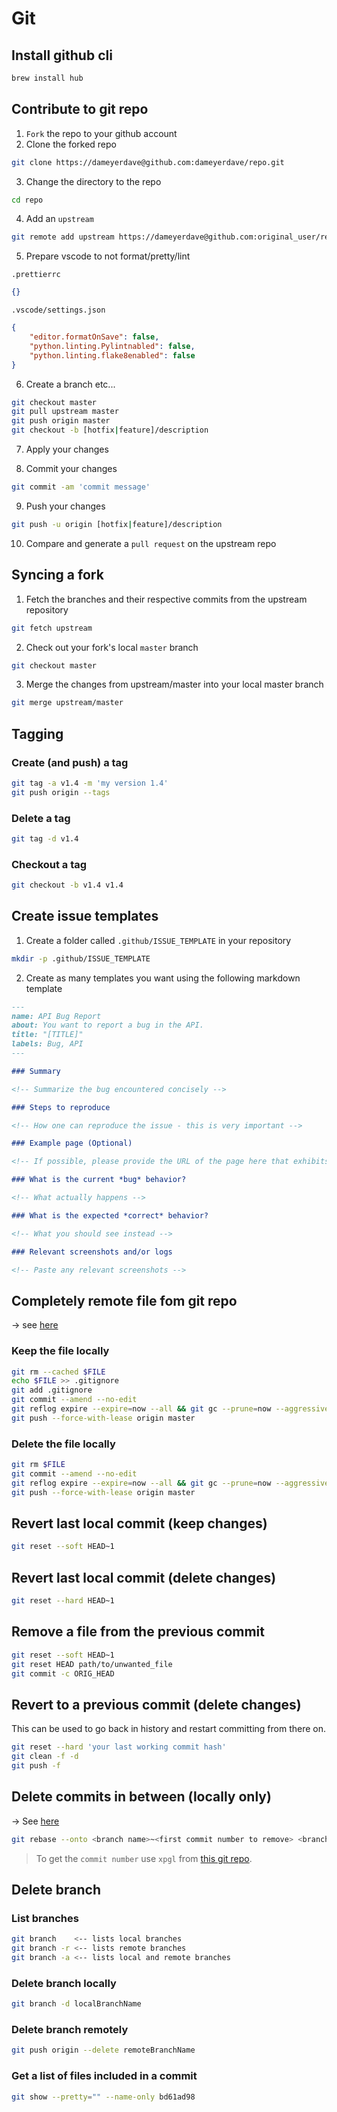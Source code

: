 # Git

## Install github cli

```bash
brew install hub
```

## Contribute to git repo

1. `Fork` the repo to your github account
2. Clone the forked repo

```bash
git clone https://dameyerdave@github.com:dameyerdave/repo.git
```

3. Change the directory to the repo

```bash
cd repo
```

4. Add an `upstream`

```bash
git remote add upstream https://dameyerdave@github.com:original_user/repo.git
```

5. Prepare vscode to not format/pretty/lint

`.prettierrc`

```json
{}
```

`.vscode/settings.json`

```json
{
    "editor.formatOnSave": false,
    "python.linting.Pylintnabled": false,
    "python.linting.flake8enabled": false
}
```

6. Create a branch etc...

```bash
git checkout master
git pull upstream master
git push origin master
git checkout -b [hotfix|feature]/description
```

7. Apply your changes

8. Commit your changes

```bash
git commit -am 'commit message'
```

9. Push your changes

```bash
git push -u origin [hotfix|feature]/description
```

10. Compare and generate a `pull request` on the upstream repo

## Syncing a fork

1. Fetch the branches and their respective commits from the upstream repository

```bash
git fetch upstream
```

2. Check out your fork's local `master` branch

```bash
git checkout master
```

3. Merge the changes from upstream/master into your local master branch

```bash
git merge upstream/master
```

## Tagging

### Create (and push) a tag

```bash
git tag -a v1.4 -m 'my version 1.4'
git push origin --tags
```

### Delete a tag

```bash
git tag -d v1.4
```

### Checkout a tag

```bash
git checkout -b v1.4 v1.4
```

## Create issue templates

1. Create a folder called `.github/ISSUE_TEMPLATE` in your repository

```bash
mkdir -p .github/ISSUE_TEMPLATE
```

2. Create as many templates you want using the following markdown template

```md
---
name: API Bug Report
about: You want to report a bug in the API.
title: "[TITLE]"
labels: Bug, API
---

### Summary

<!-- Summarize the bug encountered concisely -->

### Steps to reproduce

<!-- How one can reproduce the issue - this is very important -->

### Example page (Optional)

<!-- If possible, please provide the URL of the page here that exhibits the problematic behavior -->

### What is the current *bug* behavior?

<!-- What actually happens -->

### What is the expected *correct* behavior?

<!-- What you should see instead -->

### Relevant screenshots and/or logs

<!-- Paste any relevant screenshots -->
```

## Completely remote file fom git repo

&rarr; see [here](https://itextpdf.com/en/blog/technical-notes/how-completely-remove-file-git-repository)

### Keep the file locally

```bash
git rm --cached $FILE
echo $FILE >> .gitignore
git add .gitignore
git commit --amend --no-edit
git reflog expire --expire=now --all && git gc --prune=now --aggressive
git push --force-with-lease origin master
```

### Delete the file locally

```bash
git rm $FILE
git commit --amend --no-edit
git reflog expire --expire=now --all && git gc --prune=now --aggressive
git push --force-with-lease origin master
```

## Revert last local commit (keep changes)

```bash
git reset --soft HEAD~1
```

## Revert last local commit (delete changes)

```bash
git reset --hard HEAD~1
```

## Remove a file from the previous commit

```bash
git reset --soft HEAD~1
git reset HEAD path/to/unwanted_file
git commit -c ORIG_HEAD  
```

## Revert to a previous commit (delete changes)

This can be used to go back in history and restart committing from there on.

```bash
git reset --hard 'your last working commit hash'
git clean -f -d
git push -f
```

## Delete commits in between (locally only)

&rarr; See [here](https://www.clock.co.uk/insight/deleting-a-git-commit)

```bash
git rebase --onto <branch name>~<first commit number to remove> <branch name>~<first commit number to keep> <branch name>
```

> To get the `commit number` use `xpgl` from [this git repo](https://github.com/dameyerdave/devutils).

## Delete branch

### List branches

```bash
git branch    <-- lists local branches
git branch -r <-- lists remote branches
git branch -a <-- lists local and remote branches
```

### Delete branch locally

```bash
git branch -d localBranchName
```

### Delete branch remotely

```bash
git push origin --delete remoteBranchName
```

### Get a list of files included in a commit

```bash
git show --pretty="" --name-only bd61ad98
```